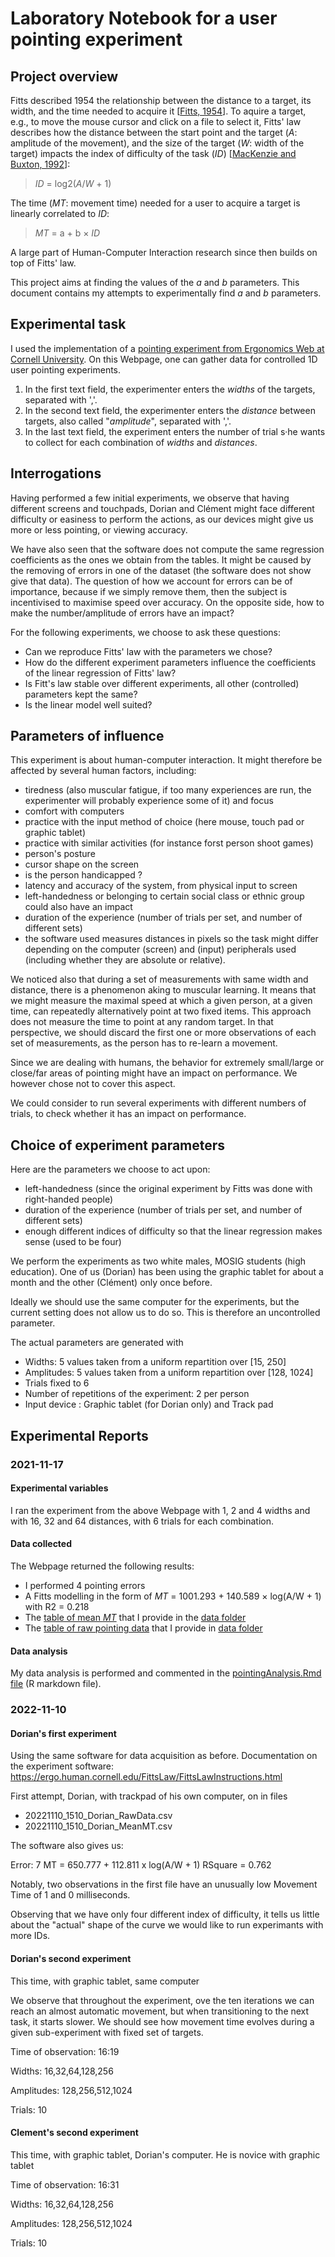 # Laboratory Notebook for a user pointing experiment

## Project overview

Fitts described 1954 the relationship between the distance to a target, its width, and the time needed to acquire it [[Fitts, 1954](http://www2.psychology.uiowa.edu/faculty/mordkoff/InfoProc/pdfs/Fitts%201954.pdf)]. 
To aquire a target, e.g., to move the mouse cursor and click on a file to select it, Fitts' law describes how the distance between the start point and the target (_A_: amplitude of the movement), and the size of the target (_W_: width of the target) impacts the index of difficulty of the task (_ID_) [[MacKenzie and Buxton, 1992](http://www.billbuxton.com/fitts92.html)]:

> _ID_ = log2(_A_/_W_ + 1)

The time (_MT_: movement time) needed for a user to acquire a target is linearly correlated to _ID_:

> _MT_ = a + b × _ID_

A large part of Human-Computer Interaction research since then builds on top of Fitts' law.

This project aims at finding the values of the _a_ and _b_ parameters. This document contains my attempts to experimentally find _a_ and _b_ parameters.

## Experimental task

I used the implementation of a [pointing experiment from Ergonomics Web at Cornell University](http://ergo.human.cornell.edu/FittsLaw/FittsLaw.html).
On this Webpage, one can gather data for controlled 1D user pointing experiments.
1. In the first text field, the experimenter enters the _widths_ of the targets, separated with ','.
2. In the second text field, the experimenter enters the _distance_ between targets, also called "_amplitude_", separated with ','.
3. In the last text field, the experiment enters the number of trial s·he wants to collect for each combination of _widths_ and _distances_.

## Interrogations

Having performed a few initial experiments, we observe that having different screens and touchpads, Dorian and Clément might face different difficulty or easiness to perform the actions, as our devices might give us more or less pointing, or viewing accuracy.

We have also seen that the software does not compute the same regression coefficients as the ones we obtain from the tables.
It might be caused by the removing of errors in one of the dataset (the software does not show give that data).
The question of how we account for errors can be of importance, because if we simply remove them, then the subject is incentivised
to maximise speed over accuracy. On the opposite side, how to make the number/amplitude of errors have an impact?

For the following experiments, we choose to ask these questions:

- Can we reproduce Fitts' law with the parameters we chose?
- How do the different experiment parameters influence the coefficients of the linear regression of Fitts' law?
- Is Fitt's law stable over different experiments, all other (controlled) parameters kept the same?
- Is the linear model well suited?

## Parameters of influence

This experiment is about human-computer interaction. It might therefore be affected by several human factors, including:

- tiredness (also muscular fatigue, if too many experiences are run, the experimenter will probably experience some of it) and focus
- comfort with computers
- practice with the input method of choice (here mouse, touch pad or graphic tablet)
- practice with similar activities (for instance forst person shoot games)
- person's posture
- cursor shape on the screen
- is the person handicapped ?
- latency and accuracy of the system, from physical input to screen
- left-handedness or belonging to certain social class or ethnic group could also have an impact
- duration of the experience (number of trials per set, and number of different sets)
- the software used measures distances in pixels so the task might differ depending on the computer (screen) and (input) peripherals used (including whether they are absolute or relative).

We noticed also that during a set of measurements with same width and distance, there is a phenomenon aking to muscular learning. It means that we might measure the maximal speed at which a given person, at a given time, can repeatedly alternatively point at two fixed items. This approach does not measure the time to point at any random target. In that perspective, we should discard the first one or more observations of each set of measurements, as the person has to re-learn a movement.

Since we are dealing with humans, the behavior for extremely small/large or close/far areas of pointing might have an impact on performance. We however chose not to cover this aspect.

We could consider to run several experiments with different numbers of trials, to check whether it has an impact on performance.

## Choice of experiment parameters

Here are the parameters we choose to act upon:

- left-handedness (since the original experiment by Fitts was done with right-handed people)
- duration of the experience (number of trials per set, and number of different sets)
- enough different indices of difficulty so that the linear regression makes sense (used to be four)

We perform the experiments as two white males, MOSIG students (high education). One of us (Dorian) has been using the graphic tablet for about a month and the other (Clément) only once before.

Ideally we should use the same computer for the experiments, but the current setting does not allow us to do so. This is therefore an uncontrolled parameter.

The actual parameters are generated with 

- Widths: 5 values taken from a uniform repartition over [15, 250]
- Amplitudes: 5 values taken from a uniform repartition over [128, 1024]
- Trials fixed to 6
- Number of repetitions of the experiment: 2 per person
- Input device : Graphic tablet (for Dorian only) and Track pad

## Experimental Reports

### 2021-11-17

#### Experimental variables

I ran the experiment from the above Webpage with 1, 2 and 4 widths and with 16, 32 and 64 distances, with 6 trials for each combination.

#### Data collected

The Webpage returned the following results:
- I performed 4 pointing errors
- A Fitts modelling in the form of _MT_ = 1001.293 + 140.589 × log(A/W + 1) with R2 = 0.218
- The [table of mean _MT_](./data/20211117_1527_MeanMT.csv) that I provide in the [data folder](./data/)
- The [table of raw pointing data](./data/20211117_1527_RawData.csv) that I provide in [data folder](./data/)

#### Data analysis

My data analysis is performed and commented in the [pointingAnalysis.Rmd file](./analysis/pointingAnalysis.Rmd) (R markdown file). 

### 2022-11-10

#### Dorian's first experiment

Using the same software for data acquisition as before. Documentation on the experiment software: https://ergo.human.cornell.edu/FittsLaw/FittsLawInstructions.html

First attempt, Dorian, with trackpad of his own computer, on in files

- 20221110_1510_Dorian_RawData.csv
- 20221110_1510_Dorian_MeanMT.csv

The software also gives us:

Error: 7
MT = 650.777 + 112.811 x log(A/W + 1)
RSquare = 0.762

Notably, two observations in the first file have an unusually low Movement Time of 1 and 0 milliseconds.

Observing that we have only four different index of difficulty, it tells us little about the "actual" shape of the curve we would like to run experimants with more IDs.

#### Dorian's second experiment

This time, with graphic tablet, same computer

We observe that throughout the experiment, ove the ten iterations we can reach an almost automatic movement, but when transitioning to the next task, it starts slower. We should see how movement time evolves during a given sub-experiment with fixed set of targets.

Time of observation: 16:19

Widths: 16,32,64,128,256

Amplitudes: 128,256,512,1024

Trials: 10

#### Clement's second experiment

This time, with graphic tablet, Dorian's computer. He is novice with graphic tablet

Time of observation: 16:31

Widths: 16,32,64,128,256

Amplitudes: 128,256,512,1024

Trials: 10
